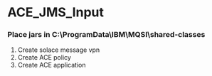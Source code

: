 # ACE_JMS_Input

### Place jars in C:\ProgramData\IBM\MQSI\shared-classes

1. Create solace message vpn
2. Create ACE policy
3. Create ACE application
